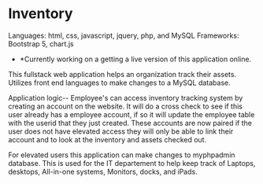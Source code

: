 # Inventory
Languages: html, css, javascript, jquery, php, and MySQL
Frameworks: Bootstrap 5, chart.js
- *Currently working on a getting a live version of this application online.

This fullstack web application helps an organization track their assets. Utilizes front end languages to make changes to a MySQL database.

Application logic-- 
Employee's can access inventory tracking system by creating an account on the website. It will do a cross check to see if this user already has a employee account, if so it will update the employee table with the userid that they just created. These accounts are now paired if the user does not have elevated access they will only be able to link their account and to look at the inventory and assets checked out. 

For elevated users this application can make changes to myphpadmin database. This is used for the IT departement to help keep track of Laptops, desktops, All-in-one systems, Monitors, docks, and iPads. 

